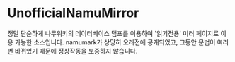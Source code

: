 # UnofficialNamuMirror
정말 단순하게 나무위키의 데이터베이스 덤프를 이용하여
'읽기전용' 미러 페이지로 이용 가능한 소스입니다.
namumark가 상당히 오래전에 공개되었고, 그동안 문법이 여러번 바뀌었기 때문에
정상작동을 보증하지 않습니다.
